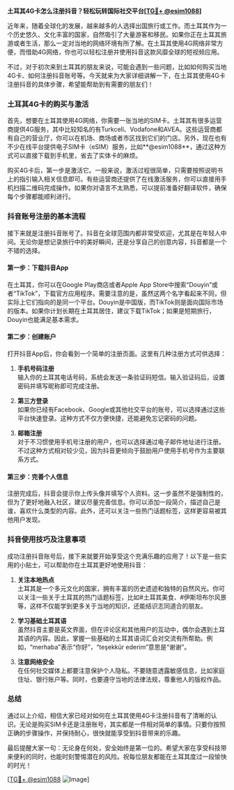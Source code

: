 **土耳其4G卡怎么注册抖音？轻松玩转国际社交平台[[TG💪+ @esim1088](https://t.me/s/esim1088)]**

近年来，随着全球化的发展，越来越多的人选择出国旅行或工作。而土耳其作为一个历史悠久、文化丰富的国家，自然吸引了大量游客和移民。如果你正在土耳其旅游或者生活，那么一定对当地的网络环境有所了解。在土耳其使用4G网络非常方便，而借助4G网络，你也可以轻松注册并使用抖音这款风靡全球的短视频应用。

不过，对于初次来到土耳其的朋友来说，可能会遇到一些问题，比如如何购买当地4G卡、如何注册抖音账号等。今天就来为大家详细讲解一下，在土耳其使用4G卡注册抖音的具体步骤，希望能帮助到有需要的朋友们！

### 土耳其4G卡的购买与激活

首先，想要在土耳其使用4G网络，你需要一张当地的SIM卡。土耳其有很多运营商提供4G服务，其中比较知名的有Turkcell、Vodafone和AVEA。这些运营商都有自己的营业厅，你可以在机场、商场或者市区找到它们的门店。另外，现在也有不少在线平台提供电子SIM卡（eSIM）服务，比如**@esim1088**，通过这种方式可以直接下载到手机里，省去了实体卡的麻烦。

购买4G卡后，第一步是激活它。一般来说，激活过程很简单，只需要按照说明书上的指引输入相关信息即可。有些运营商还提供了在线激活服务，你可以直接用手机扫描二维码完成操作。如果你对语言不太熟悉，可以提前准备好翻译软件，确保每个步骤都能顺利进行。

### 抖音账号注册的基本流程

接下来就是注册抖音账号了。抖音在全球范围内都非常受欢迎，尤其是在年轻人中间。无论你是想记录旅行中的美好瞬间，还是分享自己的创意内容，抖音都是一个不错的选择。

#### 第一步：下载抖音App

在土耳其，你可以在Google Play商店或者Apple App Store中搜索“Douyin”或者“TikTok”，下载官方应用程序。需要注意的是，虽然这两个名字看起来不同，但实际上它们指向的是同一个平台。Douyin是中国版，而TikTok则是面向国际市场的版本。如果你计划长期在土耳其居住，建议下载TikTok；如果是短期旅行，Douyin也能满足基本需求。

#### 第二步：创建账户

打开抖音App后，你会看到一个简单的注册页面。这里有几种注册方式可供选择：

1. **手机号码注册**  
   输入你的土耳其电话号码，系统会发送一条验证码短信。输入验证码后，设置密码并填写昵称即可完成注册。

2. **第三方登录**  
 如果你已经有Facebook、Google或其他社交平台的账号，可以选择通过这些平台快速登录。这种方式不仅方便快捷，还能避免忘记密码的问题。

3. **邮箱注册**  
 对于不习惯使用手机号注册的用户，也可以选择通过电子邮件地址进行注册。不过这种方式相对较少见，因为抖音更倾向于鼓励用户使用手机号作为主要联系方式。

#### 第三步：完善个人信息

注册完成后，抖音会提示你上传头像并填写个人资料。这一步虽然不是强制性的，但为了更好地融入社区，建议尽量完善信息。你可以添加一段简介，描述自己是谁，喜欢什么类型的内容。此外，还可以关注一些热门话题标签，这样更容易被其他用户发现。

### 抖音使用技巧及注意事项

成功注册抖音账号后，接下来就要开始享受这个充满乐趣的应用了！以下是一些实用的小贴士，可以帮助你在土耳其更好地使用抖音：

1. **关注本地热点**  
 土耳其是一个多元文化的国家，拥有丰富的历史遗迹和独特的自然风光。你可以关注一些关于土耳其的热门话题标签，比如#土耳其美食、#伊斯坦布尔风景等，这样不仅能学到更多关于当地的知识，还能结识志同道合的朋友。

2. **学习基础土耳其语**  
 虽然抖音主要是英文界面，但在评论区和其他用户的互动中，偶尔会遇到土耳其语的内容。因此，掌握一些基础的土耳其语词汇会对交流有所帮助。例如，“merhaba”表示“你好”，“teşekkür ederim”意思是“谢谢”。

3. **注意网络安全**  
 在任何社交媒体上都要注意保护个人隐私。不要随意透露敏感信息，比如家庭住址、银行账户等。同时，也要遵守当地的法律法规，尊重他人的版权作品。

### 总结

通过以上介绍，相信大家已经对如何在土耳其使用4G卡注册抖音有了清晰的认识。无论是购买SIM卡还是注册账号，其实都是一件相对简单的事情。只要你按照正确的步骤操作，并保持耐心，很快就能享受到抖音带来的乐趣。

最后提醒大家一句：无论身在何处，安全始终是第一位的。希望大家在享受科技带来便利的同时，也能时刻警惕潜在的风险。祝每位朋友都能在土耳其度过一段愉快的时光！

[[TG💪+ @esim1088](https://t.me/s/esim1088) ![Image](https://i.postimg.cc/4NQfJmqS/Snipaste-2025-05-13-00-14-12.png)]